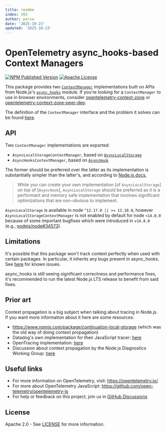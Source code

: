 ```yaml
---
title: readme
index: 393
author: parsa
date: '2025-10-23'
updated: '2025-10-23'
---
```

# OpenTelemetry async_hooks-based Context Managers

[![NPM Published Version][npm-img]][npm-url]
[![Apache License][license-image]][license-image]

This package provides two [`ContextManager`](https://open-telemetry.github.io/opentelemetry-js/interfaces/_opentelemetry_api.ContextManager.html) implementations built on APIs from Node.js's [`async_hooks`][async-hooks-doc] module. If you're looking for a `ContextManager` to use in browser environments, consider [opentelemetry-context-zone](https://github.com/open-telemetry/opentelemetry-js/tree/main/packages/opentelemetry-context-zone) or [opentelemetry-context-zone-peer-dep](https://github.com/open-telemetry/opentelemetry-js/tree/main/packages/opentelemetry-context-zone-peer-dep).

The definition of the `ContextManager` interface and the problem it solves can be found [here][def-context-manager].

## API

Two `ContextManager` implementations are exported:

* `AsyncLocalStorageContextManager`, based on [`AsyncLocalStorage`](https://nodejs.org/api/async_context.html#class-asynclocalstorage)
* `AsyncHooksContextManager`, based on [`AsyncHook`](https://nodejs.org/api/async_hooks.html#async_hooks_class_asynchook)

The former should be preferred over the latter as its implementation is substantially simpler than the latter's, and according to [Node.js docs](https://github.com/nodejs/node/blame/v17.1.0/doc/api/async_context.md#L42-L45),

> While you can create your own implementation [of `AsyncLocalStorage`] on top of [`AsyncHook`], `AsyncLocalStorage` should be preferred as it is a performant and memory safe implementation that involves significant optimizations that are non-obvious to implement.

`AsyncLocalStorage` is available in node `^12.17.0 || >= 13.10.0`, however `AsyncLocalStorageContextManager` is not enabled by default for node `<14.8.0` because of some important bugfixes which were introduced in `v14.8.0` (e.g., [nodejs/node#34573](https://github.com/nodejs/node/pull/34573)).

## Limitations

It's possible that this package won't track context perfectly when used with certain packages. In particular, it inherits any bugs present in async_hooks. See [here][pkgs-that-break-ah] for known issues.

async_hooks is still seeing significant correctness and performance fixes, it's recommended to run the latest Node.js LTS release to benefit from said fixes.

## Prior art

Context propagation is a big subject when talking about tracing in Node.js. If you want more information about it here are some resources:

* <https://www.npmjs.com/package/continuation-local-storage> (which was the old way of doing context propagation)
* Datadog's own implementation for their JavaScript tracer: [here][dd-js-tracer-scope]
* OpenTracing implementation: [here][opentracing-scope]
* Discussion about context propagation by the Node.js Diagnostics Working Group: [here][diag-team-scope-discussion]

## Useful links

* For more information on OpenTelemetry, visit: <https://opentelemetry.io/>
* For more about OpenTelemetry JavaScript: <https://github.com/open-telemetry/opentelemetry-js>
* For help or feedback on this project, join us in [GitHub Discussions][discussions-url]

## License

Apache 2.0 - See [LICENSE][license-url] for more information.

[discussions-url]: https://github.com/open-telemetry/opentelemetry-js/discussions
[license-url]: https://github.com/open-telemetry/opentelemetry-js/blob/main/LICENSE
[license-image]: https://img.shields.io/badge/license-Apache_2.0-green.svg?style=flat
[async-hooks-doc]: http://nodejs.org/dist/latest/docs/api/async_hooks.html
[def-context-manager]: https://opentelemetry.io/docs/instrumentation/js/api/context/#context-manager
[dd-js-tracer-scope]: https://github.com/DataDog/dd-trace-js/blob/master/packages/dd-trace/src/scope.js
[opentracing-scope]: https://github.com/opentracing/opentracing-javascript/pull/113
[diag-team-scope-discussion]: https://github.com/nodejs/diagnostics/issues/300
[pkgs-that-break-ah]: https://github.com/nodejs/diagnostics/issues?q=is%3Aissue+is%3Aopen+sort%3Aupdated-desc+label%3Aasync-continuity
[npm-url]: https://www.npmjs.com/package/@opentelemetry/context-async-hooks
[npm-img]: https://badge.fury.io/js/%40opentelemetry%2Fcontext-async-hooks.svg
